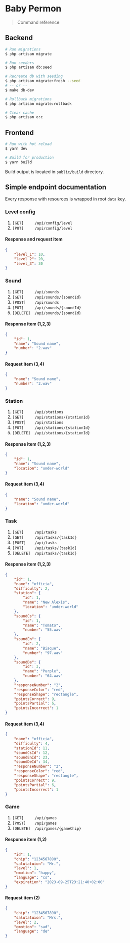 # Baby Permon

> Command reference

## Backend

```bash
# Run migrations
$ php artisan migrate

# Run seeders
$ php artisan db:seed

# Recreate db with seeding
$ php artisan migrate:fresh --seed
# -- or --
$ make db-dev

# Rollback migrations
$ php artisan migrate:rollback

# Clear cache
$ php artisan o:c
```

## Frontend

```bash
# Run with hot reload
$ yarn dev

# Build for production
$ yarn build
```

Build output is located in `public/build` directory.

## Simple endpoint documentation

Every response with resources is wrapped in root `data` key.

### Level config

1. `[GET]     /api/config/level`
2. `[PUT]     /api/config/level`

#### Response and request item

```json
{
    "level_1": 10,
    "level_2": 20,
    "level_3": 30
}
```

### Sound

1. `[GET]     /api/sounds`
2. `[GET]     /api/sounds/{soundId}`
3. `[POST]    /api/sounds`
4. `[PUT]     /api/sounds/{soundId}`
5. `[DELETE]  /api/sounds/{soundId}`

#### Response item (1,2,3)

```json
{
    "id": 1,
    "name": "Sound name",
    "number": "2.wav"
}
```

#### Request item (3,4)

```json
{
    "name": "Sound name",
    "number": "2.wav"
}
```

### Station

1. `[GET]     /api/stations`
2. `[GET]     /api/stations/{stationId}`
3. `[POST]    /api/stations`
4. `[PUT]     /api/stations/{stationId}`
5. `[DELETE]  /api/stations/{stationId}`

#### Response item (1,2,3)

```json
{
    "id": 1,
    "name": "Sound name",
    "location": "under-world"
}
```

#### Request item (3,4)

```json
{
    "name": "Sound name",
    "location": "under-world"
}
```

### Task

1. `[GET]     /api/tasks`
2. `[GET]     /api/tasks/{taskId}`
3. `[POST]    /api/tasks`
4. `[PUT]     /api/tasks/{taskId}`
5. `[DELETE]  /api/tasks/{taskId}`

#### Response item (1,2,3)

```json
{
    "id": 1,
    "name": "officia",
    "difficulty": 2,
    "station": {
        "id": 1,
        "name": "New Alexis",
        "location": "under-world"
    },
    "soundCs": {
        "id": 1,
        "name": "Tomato",
        "number": "55.wav"
    },
    "soundEn": {
        "id": 2,
        "name": "Bisque",
        "number": "97.wav"
    },
    "soundDe": {
        "id": 3,
        "name": "Purple",
        "number": "64.wav"
    },
    "responseNumber": "2",
    "responseColor": "red",
    "responseShape": "rectangle",
    "pointsCorrect": 9,
    "pointsPartial": 6,
    "pointsIncorrect": 1
}
```

#### Request item (3,4)

```json
{
    "name": "officia",
    "difficulty": 4,
    "stationId": 11,
    "soundCsId": 12,
    "soundEnId": 23,
    "soundDeId": 34,
    "responseNumber": "2",
    "responseColor": "red",
    "responseShape": "rectangle",
    "pointsCorrect": 9,
    "pointsPartial": 6,
    "pointsIncorrect": 1
}
```

### Game

1. `[GET]     /api/games`
2. `[POST]    /api/games`
3. `[DELETE]  /api/games/{gameChip}`

#### Response item (1,2)

```json
{
    "id": 1,
    "chip": "1234567890",
    "salutatuion": "Mr.",
    "level": 1,
    "emotion": "happy",
    "language": "cs",
    "expiration": "2023-09-25T23:21:40+02:00"
}
```

#### Request item (2)

```json
{
    "chip": "1234567890",
    "salutatuion": "Mrs.",
    "level": 2,
    "emotion": "sad",
    "language": "de"
}
```
